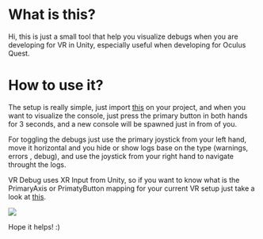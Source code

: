 What is this?
==============

Hi, this is just a small tool that help you visualize debugs when you are developing for VR in Unity, especially useful  when developing 
for Oculus Quest.

How to use it?
==============

The setup is really simple, just import [this]()  on your project, and when you want to visualize the console, just press the primary button in both hands for 3 seconds,
and a new console will be spawned just in from of you.

For toggling the debugs just use the primary joystick from your left hand, move it horizontal and you hide or show logs base on the type (warnings, errors , debug),
and use the joystick from your right hand to navigate throught the logs.

VR Debug uses XR Input from Unity, so if you want to know what is the PrimaryAxis or PrimatyButton mapping for your current VR setup just take a look at [this](https://docs.unity3d.com/Manual/xr_input.html).

![](console.gif)

Hope it helps! :)
